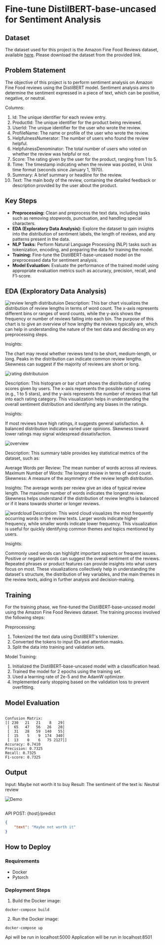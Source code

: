 # Fine-tune DistilBERT-base-uncased for Sentiment Analysis

## Dataset

The dataset used for this project is the Amazon Fine Food Reviews dataset, available [here](https://www.kaggle.com/datasets/snap/amazon-fine-food-reviews). Please download the dataset from the provided link.

## Problem Statement

The objective of this project is to perform sentiment analysis on Amazon Fine Food reviews using the DistilBERT model. Sentiment analysis aims to determine the sentiment expressed in a piece of text, which can be positive, negative, or neutral.

Columns:
1. Id: The unique identifier for each review entry.
1. ProductId: The unique identifier for the product being reviewed.
1. UserId: The unique identifier for the user who wrote the review.
1. ProfileName: The name or profile of the user who wrote the review.
1. HelpfulnessNumerator: The number of users who found the review helpful.
1. HelpfulnessDenominator: The total number of users who voted on whether the review was helpful or not.
1. Score: The rating given by the user for the product, ranging from 1 to 5.
1. Time: The timestamp indicating when the review was posted, in Unix time format (seconds since January 1, 1970).
1. Summary: A brief summary or headline for the review.
1. Text: The main body of the review, containing the detailed feedback or description provided by the user about the product.

## Key Steps

- **Preprocessing:** Clean and preprocess the text data, including tasks such as removing stopwords, punctuation, and handling special characters.
- **EDA (Exploratory Data Analysis):** Explore the dataset to gain insights into the distribution of sentiment labels, the length of reviews, and any patterns present in the data.
- **NLP Tasks:** Perform Natural Language Processing (NLP) tasks such as tokenization, encoding, and preparing the data for training the model.
- **Training:** Fine-tune the DistilBERT-base-uncased model on the preprocessed data for sentiment analysis.
- **Model Evaluation:** Evaluate the performance of the trained model using appropriate evaluation metrics such as accuracy, precision, recall, and F1-score.


## EDA (Exploratory Data Analysis)
![review length distributuion](./images/review-chart.png)
Description:
This bar chart visualizes the distribution of review lengths in terms of word count. The x-axis represents different bins or ranges of word counts, while the y-axis shows the frequency or number of reviews falling into each bin. The purpose of this chart is to give an overview of how lengthy the reviews typically are, which can help in understanding the nature of the text data and deciding on any preprocessing steps.

Insights:

The chart may reveal whether reviews tend to be short, medium-length, or long.
Peaks in the distribution can indicate common review lengths.
Skewness can suggest if the majority of reviews are short or long.

![rating distributuion](./images/rating-distribution.png)

Description:
This histogram or bar chart shows the distribution of rating scores given by users. The x-axis represents the possible rating scores (e.g., 1 to 5 stars), and the y-axis represents the number of reviews that fall into each rating category. This visualization helps in understanding the overall sentiment distribution and identifying any biases in the ratings.

Insights:

If most reviews have high ratings, it suggests general satisfaction.
A balanced distribution indicates varied user opinions.
Skewness toward lower ratings may signal widespread dissatisfaction.

![overview](./images/dataset-overview.png)

Description:
This summary table  provides key statistical metrics of the dataset, such as:

Average Words per Review: The mean number of words across all reviews.
Maximum Number of Words: The longest review in terms of word count.
Skewness: A measure of the asymmetry of the review length distribution.

Insights:
The average words per review give an idea of typical review length.
The maximum number of words indicates the longest review.
Skewness helps understand if the distribution of review lengths is balanced or if it leans towards shorter or longer reviews.

![wordcloud](./images/wordcloud.png)
Description:
This word cloud visualizes the most frequently occurring words in the review texts. Larger words indicate higher frequency, while smaller words indicate lower frequency. This visualization is useful for quickly identifying common themes and topics mentioned by users.

Insights:

Commonly used words can highlight important aspects or frequent issues.
Positive or negative words can suggest the overall sentiment of the reviews.
Repeated phrases or product features can provide insights into what users focus on most.
These visualizations collectively help in understanding the dataset's structure, the distribution of key variables, and the main themes in the review texts, aiding in further analysis and decision-making.

## Training

For the training phase, we fine-tuned the DistilBERT-base-uncased model using the Amazon Fine Food Reviews dataset. The training process involved the following steps:

Preprocessing:

1. Tokenized the text data using DistilBERT's tokenizer.
1. Converted the tokens to input IDs and attention masks.
1. Split the data into training and validation sets.

Model Training:

1. Initialized the DistilBERT-base-uncased model with a classification head.
1. Trained the model for 2 epochs using the training set.
1. Used a learning rate of 2e-5 and the AdamW optimizer.
1. Implemented early stopping based on the validation loss to prevent overfitting.


## Model Evaluation

```

```

```
Confusion Matrix:
[[ 230   21   21    8   29]
 [  65   47   56   26   20]
 [  31   28   59  140   55]
 [  15    5    9  174  340]
 [  13    0    6   75 2127]]
Accuracy: 0.7410
Precision: 0.7325
Recall: 0.7325
F1-score: 0.7325
```

## Output

Input: Maybe not worth it to buy
Result: The sentiment of the text is: Neutral review

![Demo](./images/demo.png)

##
API
POST: {host}/predict

```json
{
    "text": "Maybe not worth it"
}
```

## How to Deploy

### Requirements

- Docker
- Pytorch

### Deployment Steps

1. Build the Docker image:
```
docker-compose build
```

2. Run the Docker image:
```
docker-compose up
```

Api will be run in localhost:5000
Application will be run in localhost:8501